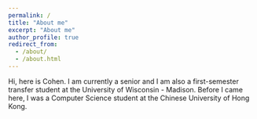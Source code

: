 ```yaml
---
permalink: /
title: "About me"
excerpt: "About me"
author_profile: true
redirect_from: 
  - /about/
  - /about.html
---
```


Hi, here is Cohen. I am currently a senior and I am also a first-semester transfer student at the University of Wisconsin - Madison. Before I came here, I was a Computer Science student at the Chinese University of Hong Kong.
